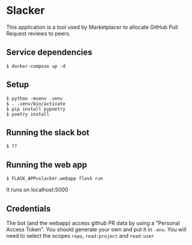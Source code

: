 Slacker
=======

This application is a tool used by Marketplacer to allocate GitHub
Pull Request reviews to peers.


Service dependencies
--------------------

    $ docker-compose up -d

Setup
-----

    $ python -mvenv .venv
    $ . .venv/bin/activate
    $ pip install pypoetry
    $ poetry install

Running the slack bot
---------------------

    $ ??

Running the web app
-------------------

    $ FLASK_APP=slacker.webapp flask run

It runs on localhost:5000

Credentials
-----------

The bot (and the webapp) access github PR data by using a "Personal
Access Token". You should generate your own and put it in `.env`. You
will need to select the scopes `repo`, `read:project` and `read:user`
